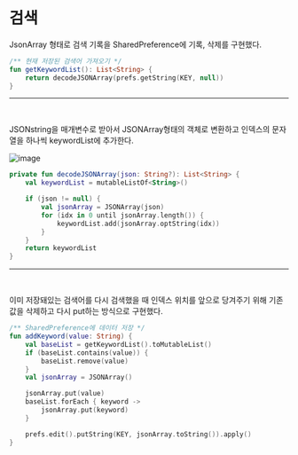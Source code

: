 # 검색

JsonArray 형태로 검색 기록을 SharedPreference에 기록, 삭제를 구현했다.



```kotlin
/** 현재 저장된 검색어 가져오기 */
fun getKeywordList(): List<String> {
    return decodeJSONArray(prefs.getString(KEY, null))
}
```
---
<br>

JSONstring을 매개변수로 받아서 JSONArray형태의 객체로 변환하고 인덱스의 문자열을 하나씩 keywordList에 추가한다.

![image](https://user-images.githubusercontent.com/77010707/230294735-2b606a20-6bfc-4d1a-a2a1-61ae8f82b250.png)

```kotlin
private fun decodeJSONArray(json: String?): List<String> {
    val keywordList = mutableListOf<String>()

    if (json != null) {
        val jsonArray = JSONArray(json)
        for (idx in 0 until jsonArray.length()) {
            keywordList.add(jsonArray.optString(idx))
        }
    }
    return keywordList
}
```
---
<br>

이미 저장돼있는 검색어를 다시 검색했을 때 인덱스 위치를 앞으로 당겨주기 위해 기존 값을 삭제하고 다시 put하는 방식으로 구현했다.

```kotlin
/** SharedPreference에 데이터 저장 */
fun addKeyword(value: String) {
    val baseList = getKeywordList().toMutableList()
    if (baseList.contains(value)) {
        baseList.remove(value)
    }
    val jsonArray = JSONArray()

    jsonArray.put(value)
    baseList.forEach { keyword ->
        jsonArray.put(keyword)
    }

    prefs.edit().putString(KEY, jsonArray.toString()).apply()
}
```
